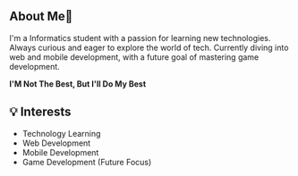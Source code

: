 ## About Me👋
I'm a Informatics student with a passion for learning new technologies. Always curious and eager to explore the world of tech.
Currently diving into web and mobile development, with a future goal of mastering game development.

**I'M Not The Best, But I'll Do My Best**

## 💡 Interests
- Technology Learning
- Web Development
- Mobile Development
- Game Development (Future Focus)
